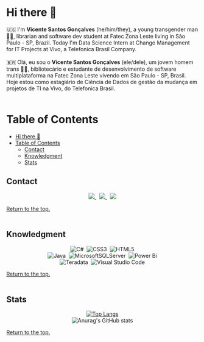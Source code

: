 # Hi there 👋 <br>

:us: I'm **Vicente Santos Gonçalves** (he/him/they), a young transgender man 🏳️‍⚧️, librarian and software dev student at Fatec Zona Leste living in São Paulo - SP, Brazil. Today I'm Data Science Intern at Change Management for IT Projects at Vivo, a Telefonica Brasil Company.<br><br>
:brazil: Olá, eu sou o **Vicente Santos Gonçalves** (ele/dele), um jovem homem trans 🏳️‍⚧️, bibliotecário e estudante de desenvolvimento de software multiplataforma na Fatec Zona Leste vivendo em São Paulo - SP, Brasil. Hoje estou como estagiário de Ciência de Dados de gestão da mudança em projetos de TI na Vivo, do Telefonica Brasil.
<br><br>

# Table of Contents <a id="index">
- [Hi there 👋 ](#hi-there--)
- [Table of Contents ](#table-of-contents-)
  - [Contact](#contact)
  - [Knowledgment](#knowledgment)
  - [Stats](#stats)


## Contact<a id="contact"></a><br>
<p align="center">
    <a href="mailto:vincesg96@outlook.com">
        <img src="https://img.shields.io/badge/Microsoft_Outlook-0078D4?style=for-the-badge&logo=microsoft-outlook&logoColor=white=mailto:vincesg96@outlook.com">
    </a>
    &nbsp;
    <a href="https://www.linkedin.com/in/vincesgoncalves/">
        <img src="https://img.shields.io/badge/linkedin-%230077B5.svg?&style=for-the-badge&logo=linkedin&logoColor=white&link=mailto:https://www.linkedin.com/in/vincesgoncalves/">
    </a>
    &nbsp;
    <a href="https://wa.me/5511974146121">
        <img src="https://img.shields.io/badge/WhatsApp-25D366?style=for-the-badge&logo=whatsapp&logoColor=white=mailto:https://wa.me/5511974146121">
    </a>
</p>

[Return to the top.](#index) 
<br><br>

## Knowledgment<a id="knowledgment"></a><br>
<div align="center">

![C#](https://img.shields.io/badge/c%23-%23239120.svg?style=for-the-badge&logo=c-sharp&logoColor=white)
&nbsp;![CSS3](https://img.shields.io/badge/css3-%231572B6.svg?style=for-the-badge&logo=css3&logoColor=white)
&nbsp;![HTML5](https://img.shields.io/badge/html5-%23E34F26.svg?style=for-the-badge&logo=html5&logoColor=white)<br>
![Java](https://img.shields.io/badge/java-%23ED8B00.svg?style=for-the-badge&logo=java&logoColor=white)
&nbsp;![MicrosoftSQLServer](https://img.shields.io/badge/Microsoft%20SQL%20Server-CC2927?style=for-the-badge&logo=microsoft%20sql%20server&logoColor=white)
&nbsp;![Power Bi](https://img.shields.io/badge/power_bi-F2C811?style=for-the-badge&logo=powerbi&logoColor=black)<br>
![Teradata](https://img.shields.io/badge/Teradata-F37440?style=for-the-badge&logo=teradata&logoColor=white)
&nbsp;![Visual Studio Code](https://img.shields.io/badge/Visual%20Studio%20Code-0078d7.svg?style=for-the-badge&logo=visual-studio-code&logoColor=white)
<br>

</div>

[Return to the top.](#index) 
<br><br>

## Stats<a id="stats"></a><br>

<div align="center">

[![Top Langs](https://github-readme-stats.vercel.app/api/top-langs/?username=vicentesantos&layout=compact&theme=radical)](https://github.com/anuraghazra/github-readme-stats)<br>
![Anurag's GitHub stats](https://github-readme-stats.vercel.app/api?username=vicentesantos&show_icons=true&theme=radical)<br>

</div>

[Return to the top.](#index)

